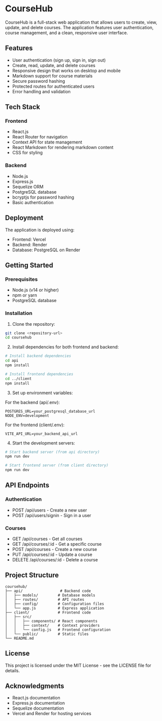 # CourseHub

CourseHub is a full-stack web application that allows users to create, view, update, and delete courses. The application features user authentication, course management, and a clean, responsive user interface.

## Features

- User authentication (sign up, sign in, sign out)
- Create, read, update, and delete courses
- Responsive design that works on desktop and mobile
- Markdown support for course materials
- Secure password hashing
- Protected routes for authenticated users
- Error handling and validation

## Tech Stack

### Frontend
- React.js
- React Router for navigation
- Context API for state management
- React Markdown for rendering markdown content
- CSS for styling

### Backend
- Node.js
- Express.js
- Sequelize ORM
- PostgreSQL database
- bcryptjs for password hashing
- Basic authentication

## Deployment

The application is deployed using:
- Frontend: Vercel
- Backend: Render
- Database: PostgreSQL on Render

## Getting Started

### Prerequisites
- Node.js (v14 or higher)
- npm or yarn
- PostgreSQL database

### Installation

1. Clone the repository:
```bash
git clone <repository-url>
cd coursehub
```

2. Install dependencies for both frontend and backend:
   
```bash
# Install backend dependencies
cd api
npm install

# Install frontend dependencies
cd ../client
npm install
```

3. Set up environment variables:

For the backend (api/.env):
```
POSTGRES_URL=your_postgresql_database_url
NODE_ENV=development
```

For the frontend (client/.env):
```
VITE_API_URL=your_backend_api_url
```

4. Start the development servers:

```bash
# Start backend server (from api directory)
npm run dev

# Start frontend server (from client directory)
npm run dev
```

## API Endpoints

### Authentication
- POST /api/users - Create a new user
- POST /api/users/signin - Sign in a user

### Courses
- GET /api/courses - Get all courses
- GET /api/courses/:id - Get a specific course
- POST /api/courses - Create a new course
- PUT /api/courses/:id - Update a course
- DELETE /api/courses/:id - Delete a course

## Project Structure

```
coursehub/
├── api/                 # Backend code
│   ├── models/         # Database models
│   ├── routes/         # API routes
│   ├── config/         # Configuration files
│   └── app.js          # Express application
├── client/             # Frontend code
│   ├── src/
│   │   ├── components/ # React components
│   │   ├── context/    # Context providers
│   │   └── config.js   # Frontend configuration
│   └── public/         # Static files
└── README.md
```

## License

This project is licensed under the MIT License - see the LICENSE file for details.

## Acknowledgments

- React.js documentation
- Express.js documentation
- Sequelize documentation
- Vercel and Render for hosting services

